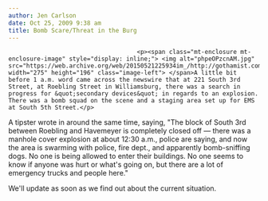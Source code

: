```yaml
---
author: Jen Carlson
date: Oct 25, 2009 9:38 am
title: Bomb Scare/Threat in the Burg
---
```


	
										<p><span class="mt-enclosure mt-enclosure-image" style="display: inline;"> <img alt="phpeOPzcnAM.jpg" src="https://web.archive.org/web/20150521225934im_/http://gothamist.com/attachments/arts_jen/phpeOPzcnAM.jpg" width="275" height="196" class="image-left"> </span>A little bit before 1 a.m. word came across the newswire that at 221 South 3rd Street, at Roebling Street in Williamsburg, there was a search in progress for &quot;secondary devices&quot; in regards to an explosion. There was a bomb squad on the scene and a staging area set up for EMS at South 5th Street.</p>

<p>A tipster wrote in around the same time, saying, &quot;The block of South 3rd between Roebling and Havemeyer is completely closed off &#x2014; there was a manhole cover explosion at about 12:30 a.m., police are saying, and now the area is swarming with police, fire dept., and apparently bomb-sniffing dogs. No one is being allowed to enter their buildings. No one seems to know if anyone was hurt or what&apos;s going on, but there are a lot of emergency trucks and people here.&quot;</p>

<p>We&apos;ll update as soon as we find out about the current situation.</p>					
										
									
				
